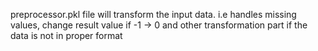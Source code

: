 preprocessor.pkl file will transform the input data. i.e handles missing values, change result value if -1 -> 0 and other transformation part if the data is not in proper format